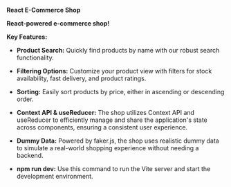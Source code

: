 
**React E-Commerce Shop**

**React-powered e-commerce shop!**

**Key Features:**

- **Product Search:** Quickly find products by name with our robust search functionality.

- **Filtering Options:** Customize your product view with filters for stock availability, fast delivery, and product ratings.

- **Sorting:** Easily sort products by price, either in ascending or descending order.

- **Context API & useReducer:** The shop utilizes Context API and useReducer to efficiently manage and share the application's state across components, ensuring a consistent user experience.

- **Dummy Data:** Powered by faker.js, the shop uses realistic dummy data to simulate a real-world shopping experience without needing a backend.

- **npm run dev:** Use this command to run the Vite server and start the development environment.
